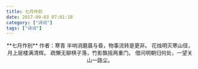 ```yaml
---
title: 七月作别
date: 2017-09-03 07:01:18
category: ["诗词"]
tags: ["诗词"]
---
```

<center>
**七月作别**                    
作者：寒青  
<!--more-->       
半响消磨晨与昏，物事流转是更非。            
花烛明灭寒山径，月上层楼满清辉。            
疏懒无聊棋子落，竹影飘摇两重门。        
借问明朝归何处，一望关山一路尘。         
</center>